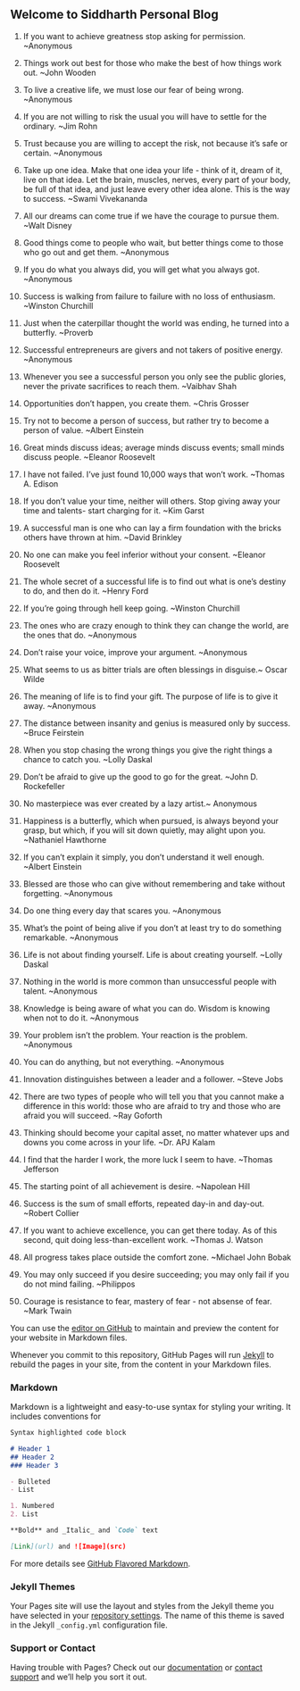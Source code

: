## Welcome to Siddharth Personal Blog ##
1. If you want to achieve greatness stop asking for permission. ~Anonymous

2. Things work out best for those who make the best of how things work out. ~John Wooden

3. To live a creative life, we must lose our fear of being wrong. ~Anonymous

4. If you are not willing to risk the usual you will have to settle for the ordinary. ~Jim Rohn

5. Trust because you are willing to accept the risk, not because it’s safe or certain. ~Anonymous

6. Take up one idea. Make that one idea your life - think of it, dream of it, live on that idea. Let the brain, muscles, nerves, every part of your body, be full of that idea, and just leave every other idea alone. This is the way to success. ~Swami Vivekananda

7. All our dreams can come true if we have the courage to pursue them. ~Walt Disney

8. Good things come to people who wait, but better things come to those who go out and get them. ~Anonymous

9. If you do what you always did, you will get what you always got. ~Anonymous

10. Success is walking from failure to failure with no loss of enthusiasm. ~Winston Churchill

11. Just when the caterpillar thought the world was ending, he turned into a butterfly. ~Proverb

12. Successful entrepreneurs are givers and not takers of positive energy. ~Anonymous

13. Whenever you see a successful person you only see the public glories, never the private sacrifices to reach them. ~Vaibhav Shah

14. Opportunities don’t happen, you create them. ~Chris Grosser

15. Try not to become a person of success, but rather try to become a person of value. ~Albert Einstein

16. Great minds discuss ideas; average minds discuss events; small minds discuss people. ~Eleanor Roosevelt

17. I have not failed. I’ve just found 10,000 ways that won’t work. ~Thomas A. Edison

18. If you don’t value your time, neither will others. Stop giving away your time and talents- start charging for it. ~Kim Garst

19. A successful man is one who can lay a firm foundation with the bricks others have thrown at him. ~David Brinkley

20. No one can make you feel inferior without your consent. ~Eleanor Roosevelt

21. The whole secret of a successful life is to find out what is one’s destiny to do, and then do it. ~Henry Ford

22. If you’re going through hell keep going. ~Winston Churchill

23. The ones who are crazy enough to think they can change the world, are the ones that do. ~Anonymous

24. Don’t raise your voice, improve your argument. ~Anonymous

25. What seems to us as bitter trials are often blessings in disguise.~ Oscar Wilde

26. The meaning of life is to find your gift. The purpose of life is to give it away. ~Anonymous

27. The distance between insanity and genius is measured only by success. ~Bruce Feirstein

28. When you stop chasing the wrong things you give the right things a chance to catch you. ~Lolly Daskal

29. Don’t be afraid to give up the good to go for the great. ~John D. Rockefeller

30. No masterpiece was ever created by a lazy artist.~ Anonymous

31. Happiness is a butterfly, which when pursued, is always beyond your grasp, but which, if you will sit down quietly, may alight upon you. ~Nathaniel Hawthorne

32. If you can’t explain it simply, you don’t understand it well enough. ~Albert Einstein

33. Blessed are those who can give without remembering and take without forgetting. ~Anonymous

34. Do one thing every day that scares you. ~Anonymous

35. What’s the point of being alive if you don’t at least try to do something remarkable. ~Anonymous

36. Life is not about finding yourself. Life is about creating yourself. ~Lolly Daskal

37. Nothing in the world is more common than unsuccessful people with talent. ~Anonymous

38. Knowledge is being aware of what you can do. Wisdom is knowing when not to do it. ~Anonymous

39. Your problem isn’t the problem. Your reaction is the problem. ~Anonymous

40. You can do anything, but not everything. ~Anonymous

41. Innovation distinguishes between a leader and a follower. ~Steve Jobs

42. There are two types of people who will tell you that you cannot make a difference in this world: those who are afraid to try and those who are afraid you will succeed. ~Ray Goforth

43. Thinking should become your capital asset, no matter whatever ups and downs you come across in your life. ~Dr. APJ Kalam

44. I find that the harder I work, the more luck I seem to have. ~Thomas Jefferson

45. The starting point of all achievement is desire. ~Napolean Hill

46. Success is the sum of small efforts, repeated day-in and day-out. ~Robert Collier

47. If you want to achieve excellence, you can get there today. As of this second, quit doing less-than-excellent work. ~Thomas J. Watson

48. All progress takes place outside the comfort zone. ~Michael John Bobak

49. You may only succeed if you desire succeeding; you may only fail if you do not mind failing. ~Philippos

50. Courage is resistance to fear, mastery of fear - not absense of fear. ~Mark Twain


You can use the [editor on GitHub](https://github.com/Siddharthvyas90/Siddharthvyas90.github.io/edit/master/index.md) to maintain and preview the content for your website in Markdown files.

Whenever you commit to this repository, GitHub Pages will run [Jekyll](https://jekyllrb.com/) to rebuild the pages in your site, from the content in your Markdown files.

### Markdown

Markdown is a lightweight and easy-to-use syntax for styling your writing. It includes conventions for

```markdown
Syntax highlighted code block

# Header 1
## Header 2
### Header 3

- Bulleted
- List

1. Numbered
2. List

**Bold** and _Italic_ and `Code` text

[Link](url) and ![Image](src)
```

For more details see [GitHub Flavored Markdown](https://guides.github.com/features/mastering-markdown/).

### Jekyll Themes

Your Pages site will use the layout and styles from the Jekyll theme you have selected in your [repository settings](https://github.com/Siddharthvyas90/Siddharthvyas90.github.io/settings). The name of this theme is saved in the Jekyll `_config.yml` configuration file.

### Support or Contact

Having trouble with Pages? Check out our [documentation](https://help.github.com/categories/github-pages-basics/) or [contact support](https://github.com/contact) and we’ll help you sort it out.

